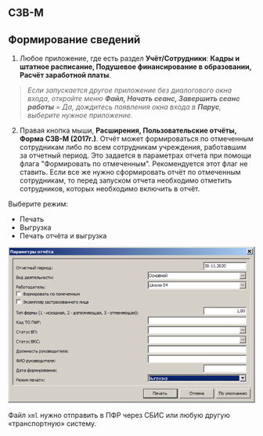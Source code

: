 ## СЗВ-М

## Формирование сведений

1. Любое приложение, где есть раздел **Учёт/Сотрудники**: **Кадры и штатное расписание, Подушевое финансирование в образовании, Расчёт заработной платы**.

> _Если запускается другое приложение без диалогового окна входа, откройте меню **Файл, Начать сеанс, Завершить сеанс работы** = Да, дождитесь появления окна входа в **Парус**, выберите нужное приложение._

2. Правая кнопка мыши, **Расширения, Пользовательские отчёты, Форма СЗВ-М (2017г.)**. Отчёт может формироваться по отмеченным сотрудникам либо по всем сотрудникам учреждения, работавшим за отчетный период.  Это задается в параметрах отчета при помощи флага "Формировать по отмеченным". Рекомендуется этот флаг не ставить. Если все же нужно сформировать отчёт по отмеченным сотрудникам, то перед запуском отчета необходимо отметить сотрудников, которых необходимо включить в отчёт.

Выберите режим:
* Печать
* Выгрузка
* Печать отчёта и выгрузка

![Параметры отчёта](images/szv-m_param.png)

Файл `xml` нужно отправить в ПФР через СБИС или любую другую «транспортную» систему.